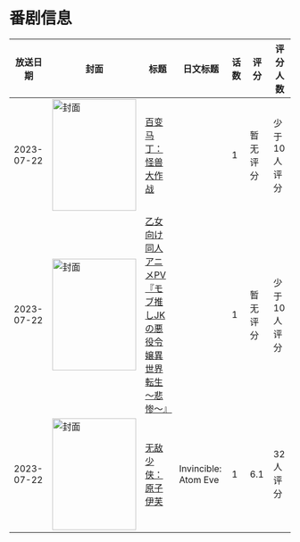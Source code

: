 # 番剧信息

|放送日期|封面|标题|日文标题|话数|评分|评分人数|
|---|---|---|---|---|---|---|
|2023-07-22|<img src="https://lain.bgm.tv/pic/cover/c/ae/18/438253_pk366.jpg" alt="封面" style="width:150px;height:200px;object-fit:cover;">|[百变马丁：怪兽大作战](https://bangumi.tv/subject/438253)||1|暂无评分|少于10人评分|
|2023-07-22|<img src="https://lain.bgm.tv/pic/cover/c/06/54/455073_yMmLM.jpg" alt="封面" style="width:150px;height:200px;object-fit:cover;">|[乙女向け同人アニメPV『モブ推しJKの悪役令嬢異世界転生～悲惨～』](https://bangumi.tv/subject/455073)||1|暂无评分|少于10人评分|
|2023-07-22|<img src="https://lain.bgm.tv/pic/cover/c/26/9b/446500_PpnsT.jpg" alt="封面" style="width:150px;height:200px;object-fit:cover;">|[无敌少侠：原子伊芙](https://bangumi.tv/subject/446500)|Invincible: Atom Eve|1|6.1|32人评分|
